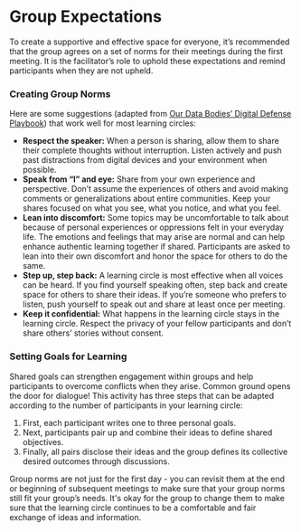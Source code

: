 # Group Expectations

To create a supportive and effective space for everyone, it’s recommended that the group agrees on a set of norms for their meetings during the first meeting. It is the facilitator’s role to uphold these expectations and remind participants when they are not upheld.&#x20;

### Creating Group Norms

Here are some suggestions (adapted from [Our Data Bodies’ Digital Defense Playbook](https://www.odbproject.org/wp-content/uploads/2019/03/ODB\_DDP\_HighRes\_Single.pdf)) that work well for most learning circles:

* **Respect the speaker:** When a person is sharing, allow them to share their complete thoughts without interruption. Listen actively and push past distractions from digital devices and your environment when possible.
* **Speak from “I” and eye:** Share from your own experience and perspective. Don’t assume the experiences of others and avoid making comments or generalizations about entire communities. Keep your shares focused on what you see, what you notice, and what you feel.
* **Lean into discomfort:** Some topics may be uncomfortable to talk about because of personal experiences or oppressions felt in your everyday life. The emotions and feelings that may arise are normal and can help enhance authentic learning together if shared. Participants are asked to lean into their own discomfort and honor the space for others to do the same.
* **Step up, step back:** A learning circle is most effective when all voices can be heard. If you find yourself speaking often, step back and create space for others to share their ideas. If you’re someone who prefers to listen, push yourself to speak out and share at least once per meeting.
* **Keep it confidential:** What happens in the learning circle stays in the learning circle. Respect the privacy of your fellow participants and don’t share others’ stories without consent.

### **Setting Goals for Learning**

Shared goals can strengthen engagement within groups and help participants to overcome conflicts when they arise. Common ground opens the door for dialogue! This activity has three steps that can be adapted according to the number of participants in your learning circle:

1. First, each participant writes one to three personal goals.&#x20;
2. Next, participants pair up and combine their ideas to define shared objectives.&#x20;
3. Finally, all pairs disclose their ideas and the group defines its collective desired outcomes through discussions.

Group norms are not just for the first day - you can revisit them at the end or beginning of subsequent meetings to make sure that your group norms still fit your group’s needs. It's okay for the group to change them to make sure that the learning circle continues to be a comfortable and fair exchange of ideas and information.

##
